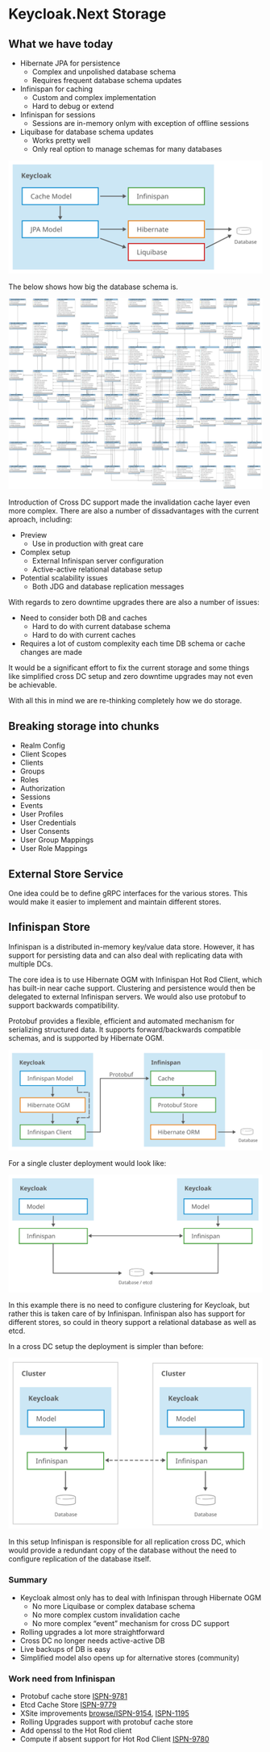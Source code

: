 # Keycloak.Next Storage

## What we have today

* Hibernate JPA for persistence
  - Complex and unpolished database schema
  - Requires frequent database schema updates
* Infinispan for caching
  - Custom and complex implementation
  - Hard to debug or extend
* Infinispan for sessions
  - Sessions are in-memory onlym with exception of offline sessions
* Liquibase for database schema updates
  - Works pretty well
  - Only real option to manage schemas for many databases
 
![Layers](img/layers.svg)

The below shows how big the database schema is.

![Database Schema](img/database-schema.png) 

Introduction of Cross DC support made the invalidation cache layer even more complex. There are also a number of 
dissadvantages with the current aproach, including:

* Preview
  - Use in production with great care
* Complex setup
  - External Infinispan server configuration
  - Active-active relational database setup
* Potential scalability issues
  - Both JDG and database replication messages

With regards to zero downtime upgrades there are also a number of issues:

* Need to consider both DB and caches
  - Hard to do with current database schema
  - Hard to do with current caches
* Requires a lot of custom complexity each time DB schema or cache changes are made

It would be a significant effort to fix the current storage and some things like simplified cross DC setup and zero 
downtime upgrades may not even be achievable.

With all this in mind we are re-thinking completely how we do storage.

## Breaking storage into chunks

* Realm Config
* Client Scopes
* Clients
* Groups
* Roles
* Authorization
* Sessions
* Events
* User Profiles
* User Credentials
* User Consents
* User Group Mappings
* User Role Mappings

## External Store Service

One idea could be to define gRPC interfaces for the various stores. This would make it easier to implement and maintain
different stores.


## Infinispan Store

Infinispan is a distributed in-memory key/value data store. However, it has support for persisting data and can also
deal with replicating data with multiple DCs.

The core idea is to use Hibernate OGM with Infinispan Hot Rod Client, which has built-in near cache support. 
Clustering and persistence would then be delegated to external Infinispan servers. We would also use protobuf to
support backwards compatibility.

Protobuf provides a flexible, efficient and automated mechanism for serializing structured data. It supports forward/backwards
compatible schemas, and is supported by Hibernate OGM.

![Layers Infinispan Store](img/ng-details.svg)

For a single cluster deployment would look like:

![Layers Infinispan Store](img/ng-diagram-single-cluster.svg)

In this example there is no need to configure clustering for Keycloak, but rather this is taken care of by Infinispan.
Infinispan also has support for different stores, so could in theory support a relational database as well as etcd.

In a cross DC setup the deployment is simpler than before:

![Layers Infinispan Store](img/ng-deployment-crossdc.svg)

In this setup Infinispan is responsible for all replication cross DC, which would provide a redundant copy of the database
without the need to configure replication of the database itself.

### Summary

* Keycloak almost only has to deal with Infinispan through Hibernate OGM
  - No more Liquibase or complex database schema
  - No more complex custom invalidation cache
  - No more complex “event” mechanism for cross DC support
* Rolling upgrades a lot more straightforward
* Cross DC no longer needs active-active DB
* Live backups of DB is easy
* Simplified model also opens up for alternative stores (community)

### Work need from Infinispan

* Protobuf cache store [ISPN-9781](https://issues.jboss.org/browse/ISPN-9781)
* Etcd Cache Store [ISPN-9779](https://issues.jboss.org/browse/ISPN-9779)
* XSite improvements [browse/ISPN-9154](https://issues.jboss.org/browse/ISPN-9154), [ISPN-1195](https://issues.jboss.org/browse/ISPN-1195)
* Rolling Upgrades support with protobuf cache store
* Add openssl to the Hot Rod client
* Compute if absent support for Hot Rod Client [ISPN-9780](https://issues.jboss.org/browse/ISPN-9780)
